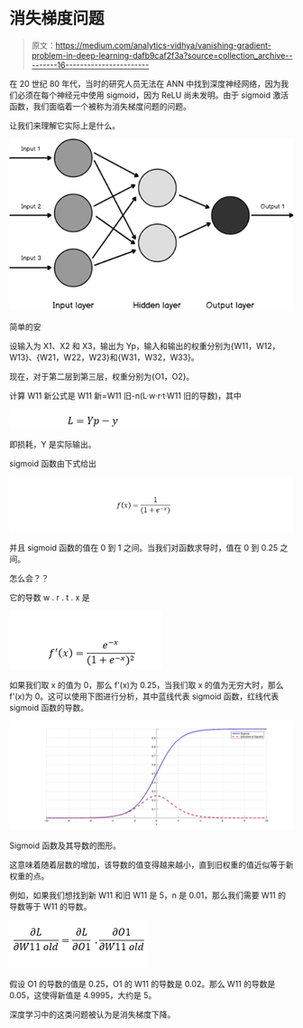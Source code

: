 # 消失梯度问题

> 原文：<https://medium.com/analytics-vidhya/vanishing-gradient-problem-in-deep-learning-dafb9caf2f3a?source=collection_archive---------16----------------------->

在 20 世纪 80 年代，当时的研究人员无法在 ANN 中找到深度神经网络，因为我们必须在每个神经元中使用 sigmoid，因为 ReLU 尚未发明。由于 sigmoid 激活函数，我们面临着一个被称为消失梯度问题的问题。

让我们来理解它实际上是什么。

![](img/56c8a01db822fa96bdf28b64153b3387.png)

简单的安

设输入为 X1、X2 和 X3，输出为 Yp，输入和输出的权重分别为{W11，W12，W13}、{W21，W22，W23}和{W31，W32，W33}。

现在，对于第二层到第三层，权重分别为{O1，O2}。

计算 W11 新公式是 W11 新=W11 旧-n(L·w·r·t·W11 旧的导数)，其中

![](img/8905cac6430cf8b93eb9a321a115c872.png)

即损耗，Y 是实际输出。

sigmoid 函数由下式给出

![](img/269fba6f421db3bf736ca83b97a48cb7.png)

并且 sigmoid 函数的值在 0 到 1 之间。当我们对函数求导时，值在 0 到 0.25 之间。

怎么会？？

它的导数 w . r . t . x 是

![](img/08d4dd12b55e383faffbf927c1bf4872.png)

如果我们取 x 的值为 0，那么 f'(x)为 0.25，当我们取 x 的值为无穷大时，那么 f'(x)为 0。这可以使用下图进行分析，其中蓝线代表 sigmoid 函数，红线代表 sigmoid 函数的导数。

![](img/3ed46d18d2126a6473210c0bf7b6b7a8.png)

Sigmoid 函数及其导数的图形。

这意味着随着层数的增加，该导数的值变得越来越小，直到旧权重的值近似等于新权重的点。

例如，如果我们想找到新 W11 和旧 W11 是 5，n 是 0.01，那么我们需要 W11 的导数等于 W11 的导数。

![](img/cbb5f72b1ad6398b1e4b4219148350cf.png)

假设 O1 的导数的值是 0.25，O1 的 W11 的导数是 0.02。那么 W11 的导数是 0.05，这使得新值是 4.9995，大约是 5。

深度学习中的这类问题被认为是消失梯度下降。